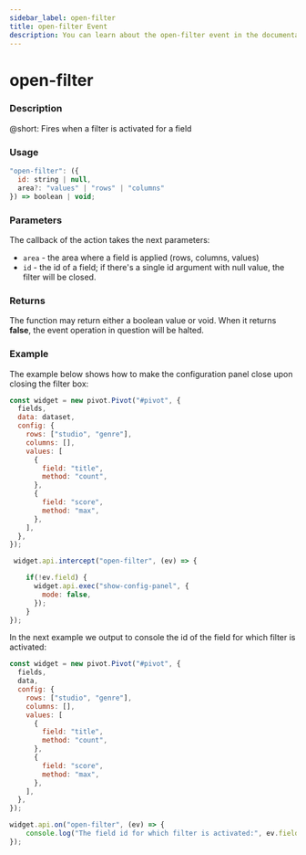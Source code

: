 ```yaml
---
sidebar_label: open-filter
title: open-filter Event
description: You can learn about the open-filter event in the documentation of the DHTMLX JavaScript Pivot library. Browse developer guides and API reference, try out code examples and live demos, and download a free 30-day evaluation version of DHTMLX Pivot.
---
```


# open-filter

### Description

@short: Fires when a filter is activated for a field

### Usage

~~~jsx {}
"open-filter": ({
  id: string | null,
  area?: "values" | "rows" | "columns"
}) => boolean | void;
~~~

### Parameters

The callback of the action takes the next parameters:

- `area` - the area where a field is applied (rows, columns, values)
- `id` - the id of a field; if there's a single id argument with null value, the filter will be closed.

### Returns

The function may return either a boolean value or void. When it returns **false**, the event operation in question will be halted.

### Example

The example below shows how to make the configuration panel close upon closing the filter box:

~~~jsx {20-27}
const widget = new pivot.Pivot("#pivot", {
  fields,
  data: dataset,
  config: {
    rows: ["studio", "genre"],
    columns: [],
    values: [
      {
        field: "title",
        method: "count",
      },
      {
        field: "score",
        method: "max",
      },
    ],
  },
});

 widget.api.intercept("open-filter", (ev) => {

    if(!ev.field) {
      widget.api.exec("show-config-panel", {
        mode: false,
      });
    }    
});
~~~

In the next example we output to console the id of the field for which filter is activated:

~~~jsx {20-22}
const widget = new pivot.Pivot("#pivot", {
  fields,
  data,
  config: {
    rows: ["studio", "genre"],
    columns: [],
    values: [
      {
        field: "title",
        method: "count",
      },
      {
        field: "score",
        method: "max",
      },
    ],
  },
});

widget.api.on("open-filter", (ev) => {
    console.log("The field id for which filter is activated:", ev.field.field);
});
~~~

